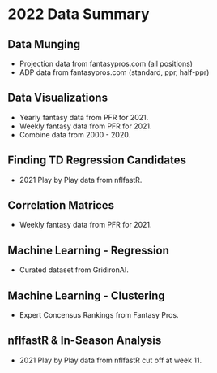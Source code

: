 # 2022 Data Summary

## Data Munging
* Projection data from fantasypros.com (all positions)
* ADP data from fantasypros.com (standard, ppr, half-ppr)

## Data Visualizations
* Yearly fantasy data from PFR for 2021.
* Weekly fantasy data from PFR for 2021.
* Combine data from 2000 - 2020.

## Finding TD Regression Candidates
* 2021 Play by Play data from nflfastR.

## Correlation Matrices
* Weekly fantasy data from PFR for 2021.

## Machine Learning - Regression
* Curated dataset from GridironAI.

## Machine Learning - Clustering
* Expert Concensus Rankings from Fantasy Pros.

## nflfastR & In-Season Analysis
* 2021 Play by Play data from nflfastR cut off at week 11.